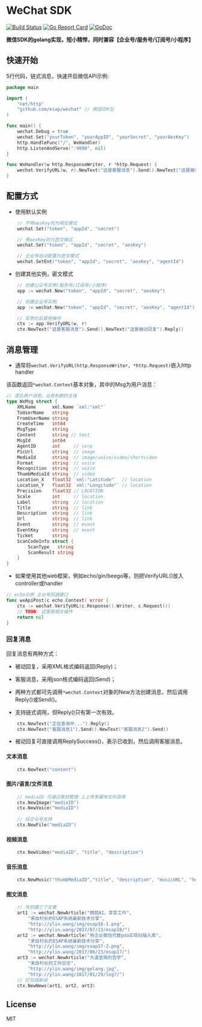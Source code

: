 # WeChat SDK
[![Build Status](https://travis-ci.org/esap/wechat.svg?branch=master)](https://travis-ci.org/esap/wechat)
[![Go Report Card](https://goreportcard.com/badge/github.com/esap/wechat)](https://goreportcard.com/report/github.com/esap/wechat)
[![GoDoc](http://godoc.org/github.com/esap/wechat?status.svg)](http://godoc.org/github.com/esap/wechat)

**微信SDK的golang实现，短小精悍，同时兼容【企业号/服务号/订阅号/小程序】**

## 快速开始

5行代码，链式消息，快速开启微信API示例:

```go
package main

import (
	"net/http"
	"github.com/esap/wechat" // 微信SDK包
)

func main() {
	wechat.Debug = true
	wechat.Set("yourToken", "yourAppID", "yourSecret", "yourAesKey")
	http.HandleFunc("/", WxHandler)
	http.ListenAndServe(":9090", nil)
}

func WxHandler(w http.ResponseWriter, r *http.Request) {
	wechat.VerifyURL(w, r).NewText("这是客服消息").Send().NewText("这是被动回复").Reply()
}

```
## 配置方式
* 使用默认实例
```go
	// 不带aesKey则为明文模式
	wechat.Set("token", "appId", "secret")

	// 带aesKey则为密文模式
	wechat.Set("token", "appId", "secret", "aesKey")

	// 企业号自动配置为密文模式
	wechat.SetEnt("token", "appId", "secret", "aesKey", "agentId")
```

* 创建其他实例，密文模式
```go
	// 创建公众号实例(服务号/订阅号/小程序)
	app := wechat.New("token", "appId", "secret", "aesKey")

	// 创建企业号实例
	app := wechat.New("token", "appId", "secret", "aesKey", "agentId")

	// 实例化后其他操作
	ctx := app.VerifyURL(w, r)
	ctx.NewText("这是客服消息").Send().NewText("这是被动回复").Reply()
```

## 消息管理

* 通常将`wechat.VerifyURL(http.ResponseWriter, *http.Request)`嵌入http handler

该函数返回`*wechat.Context`基本对象，其中的Msg为用户消息：

```go
// 混合用户消息，业务判断的主体
type WxMsg struct {
	XMLName      xml.Name `xml:"xml"`
	ToUserName   string
	FromUserName string
	CreateTime   int64
	MsgType      string
	Content      string // text
	MsgId        int64
	AgentID      int     // corp
	PicUrl       string  // image
	MediaId      string  // image/voice/video/shortvideo
	Format       string  // voice
	Recognition  string  // voice
	ThumbMediaId string  // video
	Location_X   float32 `xml:"Latitude"`  // location
	Location_Y   float32 `xml:"Longitude"` // location
	Precision    float32 // LOCATION
	Scale        int     // location
	Label        string  // location
	Title        string  // link
	Description  string  // link
	Url          string  // link
	Event        string  // event
	EventKey     string  // event
	Ticket       string
	ScanCodeInfo struct {
		ScanType   string
		ScanResult string
	}
}

```

* 如果使用其他web框架，例如echo/gin/beego等，则把VerifyURL()放入controller或handler

```go
// echo示例 企业号回调接口
func wxApiPost(c echo.Context) error {
	ctx := wechat.VerifyURL(c.Response().Writer, c.Request())
	// TODO: 这里是相关操作
	return nil
}
```

### 回复消息

回复消息有两种方式：

* 被动回复，采用XML格式编码返回(Reply)；

* 客服消息，采用json格式编码返回(Send)；

* 两种方式都可先调用`*wechat.Context`对象的New方法创建消息，然后调用Reply()或Send()。

* 支持链式调用，但Reply()只有第一次有效。

```go
	ctx.NewText("正在查询中...").Reply()
	ctx.NewText("客服消息1").Send().NewText("客服消息2").Send()
```

* 被动回复可直接调用ReplySuccess()，表示已收到，然后调用客服消息。

####  文本消息

```go
	ctx.NewText("content")
```

####  图片/语言/文件消息

```go
	// mediaID 可通过素材管理-上上传多媒体文件获得
	ctx.NewImage("mediaID")
	ctx.NewVoice("mediaID")
	
	// 仅企业号支持
	ctx.NewFile("mediaID")
```

####  视频消息

```go
	ctx.NewVideo("mediaID", "title", "description")
```

####  音乐消息

```go
	ctx.NewMusic("thumbMediaID","title", "description", "musicURL", "hqMusicURL")
```

####  图文消息

```go
	// 先创建三个文章
	art1 := wechat.NewArticle("拥抱AI，享受工作",
		"来自村长的ESAP系统最新技术分享",
		"http://ylin.wang/img/esap18-1.png",
		"http://ylin.wang/2017/07/13/esap18/")
	art2 := wechat.NewArticle("用企业微信代替pda实现扫描入库",
		"来自村长的ESAP系统最新技术分享",
		"http://ylin.wang/img/esap17-2.png",
		"http://ylin.wang/2017/06/23/esap17/")
	art3 := wechat.NewArticle("大道至简的哲学",
		"来自村长的工作日志",
		"http://ylin.wang/img/golang.jpg",
		"http://ylin.wang/2017/01/29/log7/")
	// 打包成新闻
	ctx.NewNews(art1, art2, art3)
```

## License

MIT
